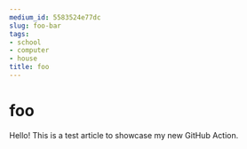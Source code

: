 ```yaml
---
medium_id: 5583524e77dc
slug: foo-bar
tags:
- school
- computer
- house
title: foo
---
```


# foo
Hello! This is a test article to showcase my new GitHub Action.